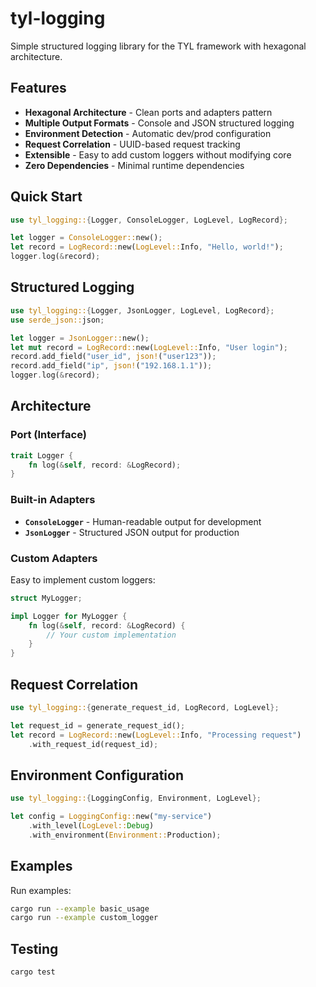 # tyl-logging

Simple structured logging library for the TYL framework with hexagonal architecture.

## Features

- **Hexagonal Architecture** - Clean ports and adapters pattern
- **Multiple Output Formats** - Console and JSON structured logging  
- **Environment Detection** - Automatic dev/prod configuration
- **Request Correlation** - UUID-based request tracking
- **Extensible** - Easy to add custom loggers without modifying core
- **Zero Dependencies** - Minimal runtime dependencies

## Quick Start

```rust
use tyl_logging::{Logger, ConsoleLogger, LogLevel, LogRecord};

let logger = ConsoleLogger::new();
let record = LogRecord::new(LogLevel::Info, "Hello, world!");
logger.log(&record);
```

## Structured Logging

```rust
use tyl_logging::{Logger, JsonLogger, LogLevel, LogRecord};
use serde_json::json;

let logger = JsonLogger::new();
let mut record = LogRecord::new(LogLevel::Info, "User login");
record.add_field("user_id", json!("user123"));
record.add_field("ip", json!("192.168.1.1"));
logger.log(&record);
```

## Architecture

### Port (Interface)
```rust
trait Logger {
    fn log(&self, record: &LogRecord);
}
```

### Built-in Adapters
- **`ConsoleLogger`** - Human-readable output for development
- **`JsonLogger`** - Structured JSON output for production

### Custom Adapters
Easy to implement custom loggers:

```rust
struct MyLogger;

impl Logger for MyLogger {
    fn log(&self, record: &LogRecord) {
        // Your custom implementation
    }
}
```

## Request Correlation

```rust
use tyl_logging::{generate_request_id, LogRecord, LogLevel};

let request_id = generate_request_id();
let record = LogRecord::new(LogLevel::Info, "Processing request")
    .with_request_id(request_id);
```

## Environment Configuration

```rust
use tyl_logging::{LoggingConfig, Environment, LogLevel};

let config = LoggingConfig::new("my-service")
    .with_level(LogLevel::Debug)
    .with_environment(Environment::Production);
```

## Examples

Run examples:
```bash
cargo run --example basic_usage
cargo run --example custom_logger
```

## Testing

```bash
cargo test
```